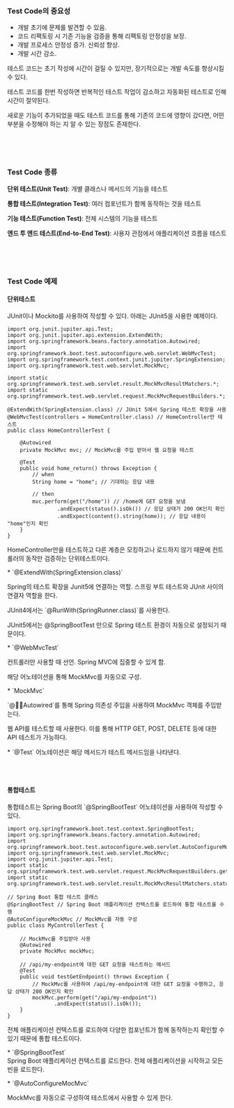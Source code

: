 ### **Test Code**의 중요성

-   개발 초기에 문제를 발견할 수 있음.
-   코드 리팩토링 시 기존 기능을 검증을 통해 리팩토링 안정성을 보장.
-   개발 프로세스 안정성 증가. 신뢰성 향상.
-   개발 시간 감소.

테스트 코드는 초기 작성에 시간이 걸릴 수 있지만, 장기적으로는 개발 속도를 향상시킬 수 있다.

테스트 코드를 한번 작성하면 반복적인 테스트 작업이 감소하고 자동화된 테스트로 인해 시간이 절약된다. 

새로운 기능이 추가되었을 때도 테스트 코드를 통해 기존의 코드에 영향이 갔다면, 어떤 부분을 수정해야 하는 지 알 수 있는 장점도 존재한다.

<br/><br/><br/>


### **Test Code 종류**

**단위 테스트(Unit Test)**: 개별 클래스나 메서드의 기능을 테스트

**통합 테스트(Integration Test)**: 여러 컴포넌트가 함께 동작하는 것을 테스트

**기능 테스트(Function Test)**: 전체 시스템의 기능을 테스트

**엔드 투 엔드 테스트(End-to-End Test)**: 사용자 관점에서 애플리케이션 흐름을 테스트

<br/><br/><br/>

### **Test Code 예제**

#### **단위테스트**

JUnit이나 Mockito를 사용하여 작성할 수 있다. 아래는 JUnit5을 사용한 예제이다.

```
import org.junit.jupiter.api.Test;
import org.junit.jupiter.api.extension.ExtendWith;
import org.springframework.beans.factory.annotation.Autowired;
import org.springframework.boot.test.autoconfigure.web.servlet.WebMvcTest;
import org.springframework.test.context.junit.jupiter.SpringExtension;
import org.springframework.test.web.servlet.MockMvc;

import static org.springframework.test.web.servlet.result.MockMvcResultMatchers.*;
import static org.springframework.test.web.servlet.request.MockMvcRequestBuilders.*;

@ExtendWith(SpringExtension.class) // JUnit 5에서 Spring 테스트 확장을 사용
@WebMvcTest(controllers = HomeController.class) // HomeController만 테스트
public class HomeControllerTest {

    @Autowired
    private MockMvc mvc; // MockMvc를 주입 받아서 웹 요청을 테스트

    @Test
    public void home_return() throws Exception {
        // when
        String home = "home"; // 기대하는 응답 내용

        // then
        mvc.perform(get("/home")) // /home에 GET 요청을 보냄
                .andExpect(status().isOk()) // 응답 상태가 200 OK인지 확인
                .andExpect(content().string(home)); // 응답 내용이 "home"인지 확인
    }
}
```

HomeController만을 테스트하고 다른 계층은 모킹하고나 로드하지 않기 때문에 컨트롤러의 동작만 검증하는 단위테스트이다.

\* \`@ExtendWith(SpringExtension.class)\`

Spring의 테스트 확장을 Junit5에 연결하는 역할. 스프링 부트 테스트와 JUnit 사이의 연결자 역할을 한다.

JUnit4에서는 \`@RunWith(SpringRunner.class)\`를 사용한다.

JUnit5에서는 @SpringBootTest 만으로 Spring 테스트 환경이 자동으로 설정되기 때문이다.

\* \`@WebMvcTest\`

컨트롤러만 사용할 때 선언. Spring MVC에 집중할 수 있게 함.

해당 어노테이션을 통해 MockMvc를 자동으로 구성.

\* \`MockMvc\`

\`@Autowired\`를 통해 Spring 의존성 주입을 사용하여 MockMvc 객체를 주입받는다.

웹 API를 테스트할 때 사용한다. 이를 통해 HTTP GET, POST, DELETE 등에 대한 API 테스트가 가능하다.

\* \`@Test\` 어노테이션은 해당 메서드가 테스트 메서드임을 나타낸다.

<br/><br/>

#### **통합테스트**

통합테스트는 Spring Boot의 \`@SpringBootTest\` 어노테이션을 사용하여 작성할 수 있다.

```
import org.springframework.boot.test.context.SpringBootTest;
import org.springframework.beans.factory.annotation.Autowired;
import org.springframework.boot.test.autoconfigure.web.servlet.AutoConfigureMockMvc;
import org.springframework.test.web.servlet.MockMvc;
import org.junit.jupiter.api.Test;
import static org.springframework.test.web.servlet.request.MockMvcRequestBuilders.get;
import static org.springframework.test.web.servlet.result.MockMvcResultMatchers.status;

// Spring Boot 통합 테스트 클래스
@SpringBootTest // Spring Boot 애플리케이션 컨텍스트를 로드하여 통합 테스트를 수행
@AutoConfigureMockMvc // MockMvc를 자동 구성
public class MyControllerTest {

    // MockMvc를 주입받아 사용
    @Autowired
    private MockMvc mockMvc;

    // /api/my-endpoint에 대한 GET 요청을 테스트하는 메서드
    @Test
    public void testGetEndpoint() throws Exception {
        // MockMvc를 사용하여 /api/my-endpoint에 대한 GET 요청을 수행하고, 응답 상태가 200 OK인지 확인
        mockMvc.perform(get("/api/my-endpoint"))
               .andExpect(status().isOk());
    }
}
```

전체 애플리케이션 컨텍스트를 로드하여 다양한 컴포넌트가 함께 동작하는지 확인할 수 있기 때문에 통합 테스트이다.

\* \`@SpringBootTest\`  
Spring Boot 애플리케이션 컨텍스트를 로드한다. 전체 애플리케이션을 시작하고 모든 빈을 로드한다.

\* \`@AutoConfigureMocMvc\`

MockMvc를 자동으로 구성하여 테스트에서 사용할 수 있게 한다.
